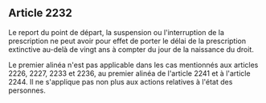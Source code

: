 Article 2232
----
Le report du point de départ, la suspension ou l'interruption de la prescription
ne peut avoir pour effet de porter le délai de la prescription extinctive
au-delà de vingt ans à compter du jour de la naissance du droit.

Le premier alinéa n'est pas applicable dans les cas mentionnés aux articles
2226, 2227, 2233 et 2236, au premier alinéa de l'article 2241 et à l'article
2244. Il ne s'applique pas non plus aux actions relatives à l'état des
personnes.
